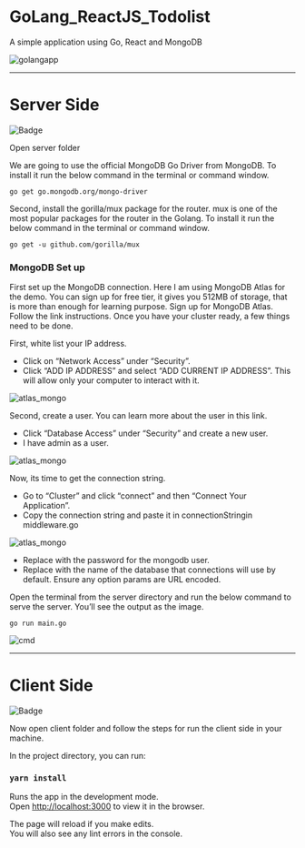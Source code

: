 # GoLang_ReactJS_Todolist


A simple application using Go, React and MongoDB

![golangapp](https://user-images.githubusercontent.com/48954255/84936872-4d409700-b0b1-11ea-9d90-c69c67742451.jpg)


_________________
# Server Side 
![Badge](https://img.shields.io/static/v1?label=Language&message=GoLang&color=blue&style=plastic&logo=GOLANG)


Open server folder

We are going to use the official MongoDB Go Driver from MongoDB.
To install it run the below command in the terminal or command window.
````
go get go.mongodb.org/mongo-driver
````

Second, install the gorilla/mux package for the router. mux is one of the most popular packages for the router in the Golang.
To install it run the below command in the terminal or command window.
````
go get -u github.com/gorilla/mux
````

### MongoDB Set up
First set up the MongoDB connection.
Here I am using MongoDB Atlas for the demo. You can sign up for free tier, it gives you 512MB of storage, that is more than enough for learning purpose.
Sign up for MongoDB Atlas. Follow the link instructions.
Once you have your cluster ready, a few things need to be done.

First, white list your IP address.

* Click on “Network Access” under “Security”.
* Click “ADD IP ADDRESS” and select “ADD CURRENT IP ADDRESS”. This will allow only your computer to interact with it.

![atlas_mongo](https://miro.medium.com/max/2000/1*C7nfL2-4BU4v2DlpuxRtow.png)

Second, create a user. You can learn more about the user in this link.

* Click “Database Access” under “Security” and create a new user.
* I have admin as a user.

![atlas_mongo](https://miro.medium.com/max/2000/1*AbdyOLCDGCDb57YKSU2sQQ.png)

Now, its time to get the connection string.

* Go to “Cluster” and click “connect” and then “Connect Your Application”.
* Copy the connection string and paste it in connectionStringin middleware.go

![atlas_mongo](https://miro.medium.com/max/2000/1*QP82h8R88HQz_ZOQ_hRS2Q.png)

* Replace <password> with the password for the mongodb user. 
* Replace <dbname> with the name of the database that connections will use by default. 
Ensure any option params are URL encoded.

Open the terminal from the server directory and run the below command to serve the server. 
You’ll see the output as the image.

````
go run main.go
````

![cmd](https://user-images.githubusercontent.com/48954255/84941803-42d5cb80-b0b8-11ea-9a1d-79c1a06447f3.jpg)



_____________________
# Client Side
![Badge](https://img.shields.io/static/v1?label=framework&message=react&color=blue&style=plastic&logo=REACT)


Now open client folder and follow the steps for run the client side in your machine.


In the project directory, you can run:

### `yarn install`

Runs the app in the development mode.<br />
Open [http://localhost:3000](http://localhost:3000) to view it in the browser.

The page will reload if you make edits.<br />
You will also see any lint errors in the console.

